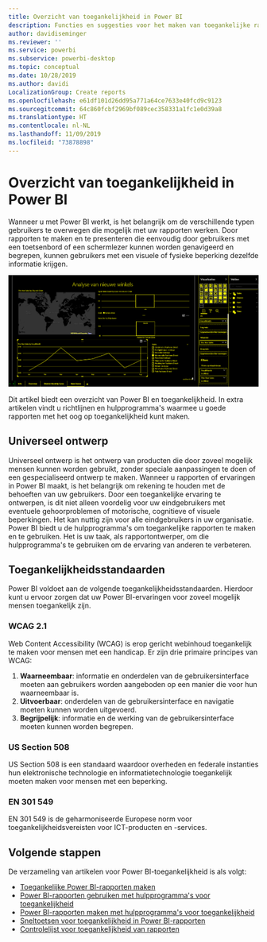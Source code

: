 ```yaml
---
title: Overzicht van toegankelijkheid in Power BI
description: Functies en suggesties voor het maken van toegankelijke rapporten in Power BI Desktop
author: davidiseminger
ms.reviewer: ''
ms.service: powerbi
ms.subservice: powerbi-desktop
ms.topic: conceptual
ms.date: 10/28/2019
ms.author: davidi
LocalizationGroup: Create reports
ms.openlocfilehash: e61df101d26dd95a771a64ce7633e40fcd9c9123
ms.sourcegitcommit: 64c860fcbf2969bf089cec358331a1fc1e0d39a8
ms.translationtype: HT
ms.contentlocale: nl-NL
ms.lasthandoff: 11/09/2019
ms.locfileid: "73878898"
---
```

# <a name="overview-of-accessibility-in-power-bi"></a>Overzicht van toegankelijkheid in Power BI
Wanneer u met Power BI werkt, is het belangrijk om de verschillende typen gebruikers te overwegen die mogelijk met uw rapporten werken. Door rapporten te maken en te presenteren die eenvoudig door gebruikers met een toetsenbord of een schermlezer kunnen worden genavigeerd en begrepen, kunnen gebruikers met een visuele of fysieke beperking dezelfde informatie krijgen.

![Windows-instellingen voor hoge contrasten](media/desktop-accessibility/accessibility-05b.png)

Dit artikel biedt een overzicht van Power BI en toegankelijkheid. In extra artikelen vindt u richtlijnen en hulpprogramma's waarmee u goede rapporten met het oog op toegankelijkheid kunt maken.

## <a name="universal-design"></a>Universeel ontwerp

Universeel ontwerp is het ontwerp van producten die door zoveel mogelijk mensen kunnen worden gebruikt, zonder speciale aanpassingen te doen of een gespecialiseerd ontwerp te maken. Wanneer u rapporten of ervaringen in Power BI maakt, is het belangrijk om rekening te houden met de behoeften van uw gebruikers. Door een toegankelijke ervaring te ontwerpen, is dit niet alleen voordelig voor uw eindgebruikers met eventuele gehoorproblemen of motorische, cognitieve of visuele beperkingen. Het kan nuttig zijn voor alle eindgebruikers in uw organisatie. Power BI biedt u de hulpprogramma's om toegankelijke rapporten te maken en te gebruiken. Het is uw taak, als rapportontwerper, om die hulpprogramma's te gebruiken om de ervaring van anderen te verbeteren.

## <a name="accessibility-standards"></a>Toegankelijkheidsstandaarden

Power BI voldoet aan de volgende toegankelijkheidsstandaarden.  Hierdoor kunt u ervoor zorgen dat uw Power BI-ervaringen voor zoveel mogelijk mensen toegankelijk zijn.

### <a name="wcag-21"></a>WCAG 2.1
Web Content Accessibility (WCAG) is erop gericht webinhoud toegankelijk te maken voor mensen met een handicap. Er zijn drie primaire principes van WCAG:

1. **Waarneembaar**: informatie en onderdelen van de gebruikersinterface moeten aan gebruikers worden aangeboden op een manier die voor hun waarneembaar is.
2. **Uitvoerbaar**: onderdelen van de gebruikersinterface en navigatie moeten kunnen worden uitgevoerd.
3. **Begrijpelijk**: informatie en de werking van de gebruikersinterface moeten kunnen worden begrepen.

### <a name="us-section-508"></a>US Section 508

US Section 508 is een standaard waardoor overheden en federale instanties hun elektronische technologie en informatietechnologie toegankelijk moeten maken voor mensen met een beperking.

### <a name="en-301-549"></a>EN 301 549
EN 301 549 is de geharmoniseerde Europese norm voor toegankelijkheidsvereisten voor ICT-producten en -services.  



## <a name="next-steps"></a>Volgende stappen

De verzameling van artikelen voor Power BI-toegankelijkheid is als volgt:

* [Toegankelijke Power BI-rapporten maken](desktop-accessibility-creating-reports.md) 
* [Power BI-rapporten gebruiken met hulpprogramma's voor toegankelijkheid](desktop-accessibility-consuming-tools.md)
* [Power BI-rapporten maken met hulpprogramma's voor toegankelijkheid](desktop-accessibility-creating-tools.md)
* [Sneltoetsen voor toegankelijkheid in Power BI-rapporten](desktop-accessibility-keyboard-shortcuts.md)
* [Controlelijst voor toegankelijkheid van rapporten](desktop-accessibility-creating-reports.md#report-accessibility-checklist)


